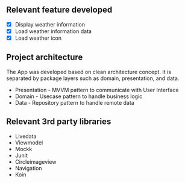 

## Relevant feature developed

- [x] Display weather information
- [x] Load weather information data
- [x] Load weather icon

## Project architecture

The App was developed based on clean architecture concept. It is separated by package layers such as
domain, presentation, and data.

* Presentation - MVVM pattern to communicate with User Interface
* Domain - Usecase pattern to handle business logic
* Data - Repository pattern to handle remote data

## Relevant 3rd party libraries

* Livedata
* Viewmodel
* Mockk
* Junit
* Circleimageview
* Navigation
* Koin